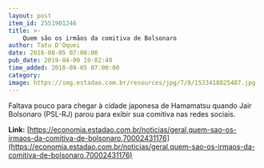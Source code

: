```yaml
---
layout: post
item_id: 2551901246
title: >-
    Quem são os irmãos da comitiva de Bolsonaro
author: Tatu D'Oquei
date: 2018-08-05 07:00:00
pub_date: 2019-04-09 19:02:49
time_added: 2018-08-05 07:00:00
category: 
image: https://img.estadao.com.br/resources/jpg/7/8/1533418825487.jpg
---
```


Faltava pouco para chegar à cidade japonesa de Hamamatsu quando Jair Bolsonaro (PSL-RJ) parou para exibir sua comitiva nas redes sociais.

**Link:** [https://economia.estadao.com.br/noticias/geral,quem-sao-os-irmaos-da-comitiva-de-bolsonaro,70002431176](https://economia.estadao.com.br/noticias/geral,quem-sao-os-irmaos-da-comitiva-de-bolsonaro,70002431176)

